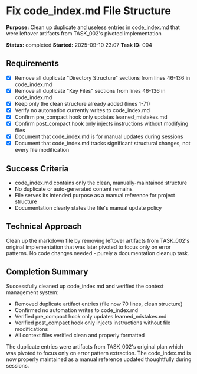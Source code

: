# Fix code_index.md File Structure

**Purpose:** Clean up duplicate and useless entries in code_index.md that were leftover artifacts from TASK_002's pivoted implementation

**Status:** completed
**Started:** 2025-09-10 23:07
**Task ID:** 004

## Requirements
- [x] Remove all duplicate "Directory Structure" sections from lines 46-136 in code_index.md
- [x] Remove all duplicate "Key Files" sections from lines 46-136 in code_index.md
- [x] Keep only the clean structure already added (lines 1-71)
- [x] Verify no automation currently writes to code_index.md
- [x] Confirm pre_compact hook only updates learned_mistakes.md
- [x] Confirm post_compact hook only injects instructions without modifying files
- [x] Document that code_index.md is for manual updates during sessions
- [x] Document that code_index.md tracks significant structural changes, not every file modification

## Success Criteria
- code_index.md contains only the clean, manually-maintained structure
- No duplicate or auto-generated content remains
- File serves its intended purpose as a manual reference for project structure
- Documentation clearly states the file's manual update policy

## Technical Approach
Clean up the markdown file by removing leftover artifacts from TASK_002's original implementation that was later pivoted to focus only on error patterns. No code changes needed - purely a documentation cleanup task.

## Completion Summary
Successfully cleaned up code_index.md and verified the context management system:
- Removed duplicate artifact entries (file now 70 lines, clean structure)
- Confirmed no automation writes to code_index.md
- Verified pre_compact hook only updates learned_mistakes.md
- Verified post_compact hook only injects instructions without file modifications
- All context files verified clean and properly formatted

The duplicate entries were artifacts from TASK_002's original plan which was pivoted to focus only on error pattern extraction. The code_index.md is now properly maintained as a manual reference updated thoughtfully during sessions.